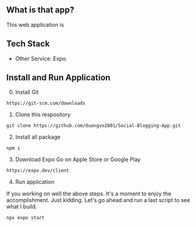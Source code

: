 ## What is that app?
This web application is 
## Tech Stack
 - Other Service: Expo.
## Install and Run Application
0. Install Git
```
https://git-scm.com/downloads
```
1. Clone this respository
```
git clone https://github.com/duongvo2801/Social-Blogging-App.git
```
2. Install all package
```
npm i
```
3. Download Expo Go on Apple Store or Google Play
```
https://expo.dev/client
```
4. Run application

If you working on well the above steps. It's a moment to enjoy the accomplishment. Just kidding. Let's go ahead and run a last script to see what I build. 
```
npx expo start
```

